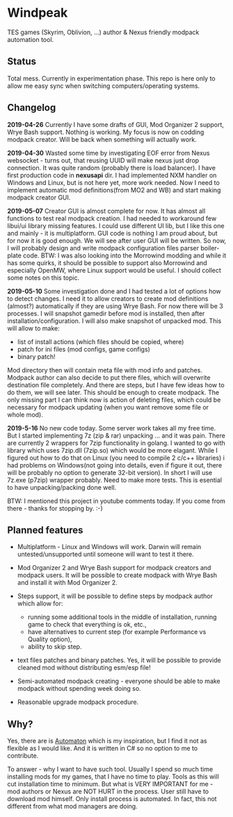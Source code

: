 # Windpeak
TES games (Skyrim, Oblivion, ...) author &amp; Nexus friendly modpack automation tool.

## Status
Total mess. Currently in experimentation phase. This repo is here only to allow me easy sync when switching computers/operating systems.

## Changelog

**2019-04-26**
Currently I have some drafts of GUI, Mod Organizer 2 support, Wrye Bash support. Nothing is working. My focus is now on codding modpack creator. Will be back when something will actually work.

**2019-04-30**
Wasted some time by investigating EOF error from Nexus websocket - turns out, that reusing UUID will make nexus just drop connection. It was quite random (probably there is load balancer). I have first production code in **nexusapi** dir. I had implemented NXM handler on Windows and Linux, but is not here yet, more work needed. Now I need to implement automatic mod definitions(from MO2 and WB) and start making modpack creator GUI.

**2019-05-07**
Creator GUI is almost complete for now. It has almost all functions to test real modpack creation. I had needed to workaround few libui/ui library missing features. I could use different UI lib, but I like this one and mainly - it is multiplatform. GUI code is nothing I am proud about, but for now it is good enough. We will see after user GUI will be written. So now, I will probably design and write modpack configuration files parser boiler-plate code.
BTW: I was also looking into the Morrowind modding and while it has some quirks, it should be possible to support also Morrowind and especially OpenMW, where Linux support would be useful. I should collect some notes on this topic.

**2019-05-10**
Some investigation done and I had tested a lot of options how to detect changes. I need it to allow creators to create mod definitions (almost?) automatically if they are using Wrye Bash. For now there will be 3 processes. I will snapshot gamedir before mod is installed, then after installation/configuration. I will also make snapshot of unpacked mod. This will allow to make:

 * list of install actions (which files should be copied, where)
 * patch for ini files (mod configs, game configs)
 * binary patch!

Mod directory then will contain meta file with mod info and patches. Modpack author can also decide to put there files, which will overwrite destination file completely. And there are steps, but I have few ideas how to do them, we will see later.
This should be enough to create modpack. The only missing part I can think now is action of deleting files, which could be necessary for modpack updating (when you want remove some file or whole mod).

**2019-5-16**
No new code today. Some server work takes all my free time. But I started implementing 7z (zip & rar) unpacking ... and it was pain. There are currently 2 wrappers for 7zip functionality in golang. I wanted to go with library which uses 7zip.dll (7zip.so) which would be more elagant. While I figured out how to do that on Linux (you need to compile 2 c/c++ libraries) i had problems on Windows(not going into details, even if figure it out, there will be probably no option to generate 32-bit version). In short I will use 7z.exe (p7zip) wrapper probably. Need to make more tests. This is esential to have unpacking/packing done well.

BTW: I mentioned this project in youtube comments today. If you come from there - thanks for stopping by. :-)

## Planned features

- Multiplatform - Linux and Windows will work. Darwin will remain untested/unsupported until someone will want to test it there.

- Mod Organizer 2 and Wrye Bash support for modpack creators and modpack users. It will be possible to create modpack with Wrye Bash and install it with Mod Organizer 2.

- Steps support, it will be possible to define steps by modpack author which allow for:
  - running some additional tools in the middle of installation, running game to check that everything is ok, etc.,
  - have alternatives to current step (for example Performance vs Quality option),
  - ability to skip step.

- text files patches and binary patches. Yes, it will be possible to provide cleaned mod without distributing esm/esp file!

- Semi-automated modpack creating - everyone should be able to make modpack without spending week doing so.

- Reasonable upgrade modpack procedure.

## Why?

Yes, there are is [Automaton](https://github.com/metherul/Automaton) which is my inspiration, but I find it not as flexible as I would like. And it is written in C# so no option to me to contribute.

To answer - why I want to have such tool. Usually I spend so much time installing mods for my games, that I have no time to play. Tools as this will cut installation time to minimum. But what is VERY IMPORTANT for me - mod authors or Nexus are NOT HURT in the process. User still have to download mod himself. Only install process is automated. In fact, this not different from what mod managers are doing.

